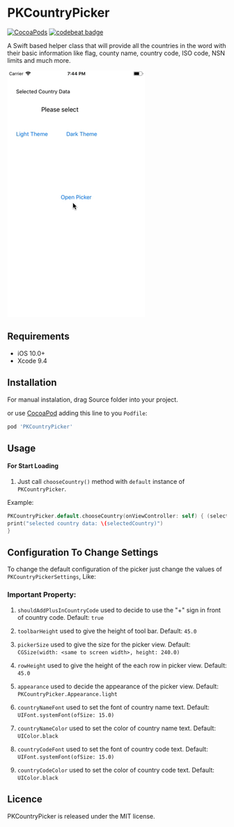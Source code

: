 
# PKCountryPicker

[![CocoaPods](https://img.shields.io/cocoapods/p/FaveButton.svg)]()
[![codebeat badge](https://codebeat.co/badges/580517f8-efc8-4d20-89aa-900531610144)]()

A Swift based helper class that will provide all the countries in the word with their basic information like flag, county name, country code, ISO code, NSN limits and much more.


![preview](https://github.com/bestiosdeveloper/PKCountryPicker/blob/master/PKCountryPickerViewDemo/PKCountryPicker.gif)


## Requirements

- iOS 10.0+
- Xcode 9.4

## Installation

For manual instalation, drag Source folder into your project.

or use [CocoaPod](https://cocoapods.org) adding this line to you `Podfile`:

```ruby
pod 'PKCountryPicker'
```

## Usage

#### For Start Loading

1) Just call `chooseCountry()` method with `default` instance of `PKCountryPicker`.

Example:

```swift
PKCountryPicker.default.chooseCountry(onViewController: self) { (selectedCountry) in
print("selected country data: \(selectedCountry)")
}
```

## Configuration To Change Settings 

To change the default configuration of the picker just change the values of  `PKCountryPickerSettings`, Like:

### Important Property:

1) `shouldAddPlusInCountryCode` used to decide to use the "+" sign in front of country code. Default: `true`

2) `toolbarHeight` used to give the height of tool bar. Default: `45.0`

3) `pickerSize` used to give the size for the picker view. Default: `CGSize(width: <same to screen width>, height: 240.0)`

4) `rowHeight` used to give the height of the each row in picker view.  Default: `45.0`

5) `appearance` used to decide the appearance of the picker view.  Default: `PKCountryPicker.Appearance.light`

6) `countryNameFont` used to set the font of country name text.  Default: `UIFont.systemFont(ofSize: 15.0)`

7) `countryNameColor` used to set the color of country name text.  Default: `UIColor.black`

8) `countryCodeFont` used to set the font of country code text.  Default: `UIFont.systemFont(ofSize: 15.0)`

9) `countryCodeColor` used to set the color of country code text.  Default: `UIColor.black`

## Licence

PKCountryPicker is released under the MIT license.
